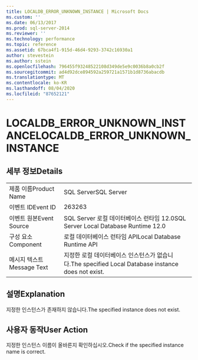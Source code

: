 ```yaml
---
title: LOCALDB_ERROR_UNKNOWN_INSTANCE | Microsoft Docs
ms.custom: ''
ms.date: 06/13/2017
ms.prod: sql-server-2014
ms.reviewer: ''
ms.technology: performance
ms.topic: reference
ms.assetid: 67bca4f1-915d-46d4-9293-3742c16930a1
author: stevestein
ms.author: sstein
ms.openlocfilehash: 796455f93248522108d349de5e9c0036b8a0cb2f
ms.sourcegitcommit: ad4d92dce894592a259721a1571b1d8736abacdb
ms.translationtype: MT
ms.contentlocale: ko-KR
ms.lasthandoff: 08/04/2020
ms.locfileid: "87652121"
---
```

# <a name="localdb_error_unknown_instance"></a><span data-ttu-id="6efa7-102">LOCALDB_ERROR_UNKNOWN_INSTANCE</span><span class="sxs-lookup"><span data-stu-id="6efa7-102">LOCALDB_ERROR_UNKNOWN_INSTANCE</span></span>
    
## <a name="details"></a><span data-ttu-id="6efa7-103">세부 정보</span><span class="sxs-lookup"><span data-stu-id="6efa7-103">Details</span></span>  
  
|||  
|-|-|  
|<span data-ttu-id="6efa7-104">제품 이름</span><span class="sxs-lookup"><span data-stu-id="6efa7-104">Product Name</span></span>|<span data-ttu-id="6efa7-105">SQL Server</span><span class="sxs-lookup"><span data-stu-id="6efa7-105">SQL Server</span></span>|  
|<span data-ttu-id="6efa7-106">이벤트 ID</span><span class="sxs-lookup"><span data-stu-id="6efa7-106">Event ID</span></span>|<span data-ttu-id="6efa7-107">263</span><span class="sxs-lookup"><span data-stu-id="6efa7-107">263</span></span>|  
|<span data-ttu-id="6efa7-108">이벤트 원본</span><span class="sxs-lookup"><span data-stu-id="6efa7-108">Event Source</span></span>|<span data-ttu-id="6efa7-109">SQL Server 로컬 데이터베이스 런타임 12.0</span><span class="sxs-lookup"><span data-stu-id="6efa7-109">SQL Server Local Database Runtime 12.0</span></span>|  
|<span data-ttu-id="6efa7-110">구성 요소</span><span class="sxs-lookup"><span data-stu-id="6efa7-110">Component</span></span>|<span data-ttu-id="6efa7-111">로컬 데이터베이스 런타임 API</span><span class="sxs-lookup"><span data-stu-id="6efa7-111">Local Database Runtime API</span></span>|  
|<span data-ttu-id="6efa7-112">메시지 텍스트</span><span class="sxs-lookup"><span data-stu-id="6efa7-112">Message Text</span></span>|<span data-ttu-id="6efa7-113">지정한 로컬 데이터베이스 인스턴스가 없습니다.</span><span class="sxs-lookup"><span data-stu-id="6efa7-113">The specified Local Database instance does not exist.</span></span>|  
  
## <a name="explanation"></a><span data-ttu-id="6efa7-114">설명</span><span class="sxs-lookup"><span data-stu-id="6efa7-114">Explanation</span></span>  
 <span data-ttu-id="6efa7-115">지정한 인스턴스가 존재하지 않습니다.</span><span class="sxs-lookup"><span data-stu-id="6efa7-115">The specified instance does not exist.</span></span>  
  
## <a name="user-action"></a><span data-ttu-id="6efa7-116">사용자 동작</span><span class="sxs-lookup"><span data-stu-id="6efa7-116">User Action</span></span>  
 <span data-ttu-id="6efa7-117">지정한 인스턴스 이름이 올바른지 확인하십시오.</span><span class="sxs-lookup"><span data-stu-id="6efa7-117">Check if the specified instance name is correct.</span></span>  
  
  

